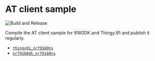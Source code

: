 # AT client sample

![Build and Release](https://github.com/NordicSemiconductor/at_client-hex/workflows/Build/badge.svg?branch=saga)

Compile the AT client sample for 9160DK and Thingy:91 and publish it regularly.

- [`thingy91_nrf9160ns`](https://nordicsemiconductor.github.io/at_client-hex/at_client-thingy91_nrf9160ns.hex)
- [`nrf9160dk_nrf9160ns`](https://nordicsemiconductor.github.io/at_client-hex/at_client-nrf9160dk_nrf9160ns.hex)
